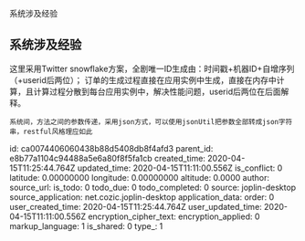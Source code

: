 系统涉及经验

## 系统涉及经验

这里采用Twitter snowflake方案，全剧唯一ID生成由：时间戳+机器ID+自增序列（+userid后两位）；
订单的生成过程直接在应用实例中生成，直接在内存中计算，且计算过程分散到每台应用实例中，解决性能问题，userid后两位在后面解释。

```
系统间，方法之间的参数传递，采用json方式，可以使用jsonUtil把参数全部转成json字符串，restful风格理应如此
```

id: ca0074406060438b88d5408db8f4afd3
parent_id: e8b77a1104c94488a5e6a80f8f5fa1cb
created_time: 2020-04-15T11:25:44.764Z
updated_time: 2020-04-15T11:11:00.556Z
is_conflict: 0
latitude: 0.00000000
longitude: 0.00000000
altitude: 0.0000
author: 
source_url: 
is_todo: 0
todo_due: 0
todo_completed: 0
source: joplin-desktop
source_application: net.cozic.joplin-desktop
application_data: 
order: 0
user_created_time: 2020-04-15T11:25:44.764Z
user_updated_time: 2020-04-15T11:11:00.556Z
encryption_cipher_text: 
encryption_applied: 0
markup_language: 1
is_shared: 0
type_: 1